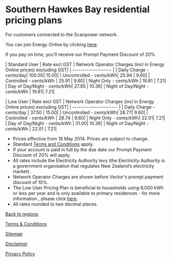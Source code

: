 # Southern Hawkes Bay residential pricing plans
For customers connected to the Scanpower network.


You can join Energy Online by clicking [here](http://www.energyonline.co.nz/Default.aspx?tabid=98).

<p class="intro">If you pay on time, you'll receive our Prompt Payment Discount of 20%</p>


| Standard User	| Rate excl GST	| Network Operator Charges (incl in Energy Online prices) excluding GST| 
| ------------------- | 
| Daily Charge - cents/day| 	100.00| 	15.00| 
| Uncontrolled - cents/kWh| 	25.94	| 9.60| 
| Controlled - cents/kWh	| 25.91	| 9.60| 
| Night Only - cents/kWh	| 19.81	| 7.21| 
| Day of Day/Night - cents/kWh| 	27.95	| 10.36| 
| Night of Day/Night - cents/kWh	| 19.81| 	7.21| 
 

| Low User	| Rate excl GST	| Network Operator Charges (incl in Energy Online prices) excluding GST| 
| ---------------------- | 
| Daily Charge - cents/day	| 37.50	| 15.00| 
| Uncontrolled - cents/kWh| 	28.77| 	9.60| 
| Controlled - cents/kWh	| 28.74	| 9.60| 
| Night Only - cents/kWh| 	22.01| 	7.21| 
| Day of Day/Night - cents/kWh	| 31.00| 	10.36| 
| Night of Day/Night - cents/kWh	| 22.01	| 7.21| 

- Prices effective from 18 May 2014. Prices are subject to change.
- Standard [Terms and Conditions](http://www.energyonline.co.nz/Default.aspx?tabid=169) apply.
- If your account is paid in full by the due date our Prompt Payment Discount of 20% will apply.
- All rates include the Electricity Authority levy (the Electricity Authority is a government organisation that regulates New Zealand’s electricity market).
- Network Operator Charges are shown before Vector's prompt payment discount of 10%.
- The Low User Pricing Plan is beneficial to households using 8,000 kWh or less per year and is only available to primary residences - for more information , please click [here](http://www.energyonline.co.nz/Default.aspx?tabid=148).
- All rates rounded to two decimal places.


[Back to regions](http://www.energyonline.co.nz/residential/pricing_plans/residential_electricity_pricing_plans)

[Terms & Conditions](http://www.energyonline.co.nz/terms)

[Sitemap](http://www.energyonline.co.nz/home/site_map)

[Disclaimer](http://www.energyonline.co.nz/home/site_map/disclaimer)

[Privacy Policy](http://www.energyonline.co.nz/home/site_map/privacy_policy)